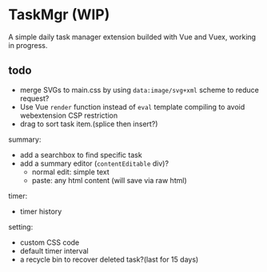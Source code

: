 # TaskMgr (WIP)

A simple daily task manager extension builded with Vue and Vuex, working in progress.

## todo

- merge SVGs to main.css by using `data:image/svg+xml` scheme to reduce request?
- Use Vue `render` function instead of `eval` template compiling to avoid webextension CSP restriction
- drag to sort task item.(splice then insert?)

summary:

- add a searchbox to find specific task
- add a summary editor (`contentEditable` div)?
  - normal edit: simple text
  - paste: any html content (will save via raw html)

timer:

- timer history

setting:

- custom CSS code
- default timer interval
- a recycle bin to recover deleted task?(last for 15 days)
